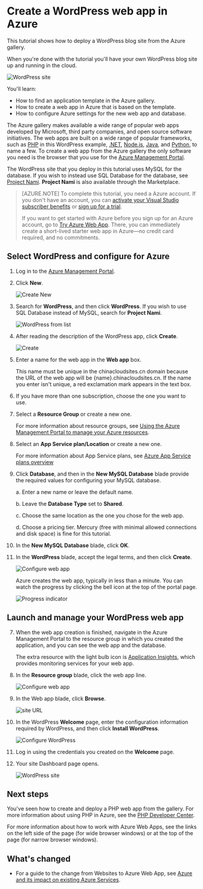 <properties
	pageTitle="Create a WordPress web app in Azure | Azure"
	description="Learn how to create a new Azure web app for a WordPress blog using the Azure Management Portal."
	services="app-service\web"
	documentationCenter="php"
	authors="tfitzmac"
	manager="wpickett"
	editor=""/>

<tags
	ms.service="app-service-web"
	ms.date="02/08/2016"
	wacn.date=""/>

# Create a WordPress web app in Azure

This tutorial shows how to deploy a WordPress blog site from the Azure gallery.

When you're done with the tutorial you'll have your own WordPress blog site up and running in the cloud.

![WordPress site](./media/web-sites-php-web-site-gallery/wpdashboard.png)

You'll learn:

* How to find an application template in the Azure gallery.
* How to create a web app in Azure that is based on the template.
* How to configure Azure settings for the new web app and database.

The Azure gallery makes available a wide range of popular web apps developed by Microsoft, third party companies, and open source software initiatives. The web apps are built on a wide range of popular frameworks, such as [PHP](/develop/nodejs/) in this WordPress example, [.NET](/develop/net/), [Node.js](/develop/nodejs/), [Java](/develop/java/), and [Python](/develop/python/), to name a few. To create a web app from the Azure gallery the only software you need is the browser that you use for the [Azure Management Portal](https://manage.windowsazure.cn/). 

The WordPress site that you deploy in this tutorial uses MySQL for the database. If you wish to instead use SQL Database for the database, see [Project Nami](http://projectnami.org/). **Project Nami** is also available through the Marketplace.

> [AZURE.NOTE]
> To complete this tutorial, you need a Azure account. If you don't have an account, you can [activate your Visual Studio subscriber benefits](/pricing/member-offers/msdn-benefits-details/?WT.mc_id=A261C142F) or [sign up for a trial](/pricing/1rmb-trial/?WT.mc_id=A261C142F).
>
> If you want to get started with Azure before you sign up for an Azure account, go to [Try Azure Web App](https://tryappservice.azure.com/). There, you can immediately create a short-lived starter web app in Azure—no credit card required, and no commitments.

## Select WordPress and configure for Azure

1. Log in to the [Azure Management Portal](https://manage.windowsazure.cn/).

2. Click **New**.
	
    ![Create New][5]
	
3. Search for **WordPress**, and then click **WordPress**. If you wish to use SQL Database instead of MySQL, search for **Project Nami**.

	![WordPress from list][7]
	
5. After reading the description of the WordPress app, click **Create**.

	![Create](./media/web-sites-php-web-site-gallery/create.png)

4. Enter a name for the web app in the **Web app** box.

	This name must be unique in the chinacloudsites.cn domain because the URL of the web app will be {name}.chinacloudsites.cn. If the name you enter isn't unique, a red exclamation mark appears in the text box.

8. If you have more than one subscription, choose the one you want to use. 

5. Select a **Resource Group** or create a new one.

	For more information about resource groups, see [Using the Azure Management Portal to manage your Azure resources](/documentation/articles/resource-group-portal).

5. Select an **App Service plan/Location** or create a new one.

	For more information about App Service plans, see [Azure App Service plans overview](/documentation/articles/azure-web-sites-web-hosting-plans-in-depth-overview)	

7. Click **Database**, and then in the **New MySQL Database** blade provide the required values for configuring your MySQL database.

	a. Enter a new name or leave the default name.

	b. Leave the **Database Type** set to **Shared**.

	c. Choose the same location as the one you chose for the web app.

	d. Choose a pricing tier. Mercury (free with minimal allowed connections and disk space) is fine for this tutorial.

8. In the **New MySQL Database** blade, click **OK**. 

8. In the **WordPress** blade, accept the legal terms, and then click **Create**. 

	![Configure web app](./media/web-sites-php-web-site-gallery/configure.png)

	Azure creates the web app, typically in less than a minute. You can watch the progress by clicking the bell icon at the top of the portal page.

	![Progress indicator](./media/web-sites-php-web-site-gallery/progress.png)

## Launch and manage your WordPress web app
	
7. When the web app creation is finished, navigate in the Azure Management Portal to the resource group in which you created the application, and you can see the web app and the database.

	The extra resource with the light bulb icon is [Application Insights](/home/features/application-insights/), which provides monitoring services for your web app.

1. In the **Resource group** blade, click the web app line.

	![Configure web app](./media/web-sites-php-web-site-gallery/resourcegroup.png)

2. In the Web app blade, click **Browse**.

    ![site URL][browse]

3. In the WordPress **Welcome** page, enter the configuration information required by WordPress, and then click **Install WordPress**.

	![Configure WordPress](./media/web-sites-php-web-site-gallery/wpconfigure.png)

4. Log in using the credentials you created on the **Welcome** page.  

5. Your site Dashboard page opens.    

	![WordPress site](./media/web-sites-php-web-site-gallery/wpdashboard.png)

## Next steps

You've seen how to create and deploy a PHP web app from the gallery. For more information about using PHP in Azure, see the [PHP Developer Center](/develop/php/).

For more information about how to work with Azure Web Apps, see the links on the left side of the page (for wide browser windows) or at the top of the page (for narrow browser windows). 

## What's changed
* For a guide to the change from Websites to Azure Web App, see [Azure and its impact on existing Azure Services](/documentation/services/web-sites/).

[5]: ./media/web-sites-php-web-site-gallery/startmarketplace.png
[7]: ./media/web-sites-php-web-site-gallery/search-web-app.png
[browse]: ./media/web-sites-php-web-site-gallery/browse-web.png
